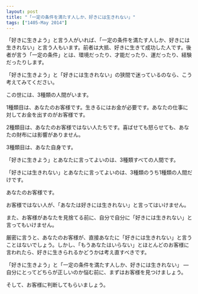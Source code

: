 ```yaml
---
layout: post
title: "「一定の条件を満たす人しか、好きには生きれない」"
tags: ["1405-May 2014"]
---
```


「好きに生きよう」と言う人がいれば、「一定の条件を満たす人しか、好きには生きれない」と言う人もいます。前者は大抵、好きに生きて成功した人です。後者が言う「一定の条件」とは、環境だったり、才能だったり、運だったり、経験だったりします。

「好きに生きよう」と「好きには生きれない」の狭間で迷っているのなら、こう考えてみてください。

この世には、3種類の人間がいます。

1種類目は、あなたのお客様です。生きるにはお金が必要です。あなたの仕事に対してお金を出すのがお客様です。

2種類目は、あなたのお客様ではない人たちです。喜ばせても怒らせても、あなたの財布には影響がありません。

3種類目は、あなた自身です。

「好きに生きよう」とあなたに言ってよいのは、3種類すべての人間です。

「好きには生きれない」とあなたに言ってよいのは、3種類のうち1種類の人間だけです。

あなたのお客様です。

お客様ではない人が、「あなたは好きには生きれない」と言ってはいけません。

また、お客様があなたを見捨てる前に、自分で自分に「好きには生きれない」と言ってもいけません。

厳密に言うと、あなたのお客様が、直接あなたに「好きには生きれない」と言うことはないでしょう。しかし、「もうあなたはいらない」とほとんどのお客様に言われたら、好きに生きられるかどうかは考え直すべきです。

「好きに生きよう」と「一定の条件を満たす人しか、好きには生きれない」 — 自分にとってどちらが正しいのか悩む前に、まずはお客様を見つけましょう。

そして、お客様に判断してもらいましょう。
